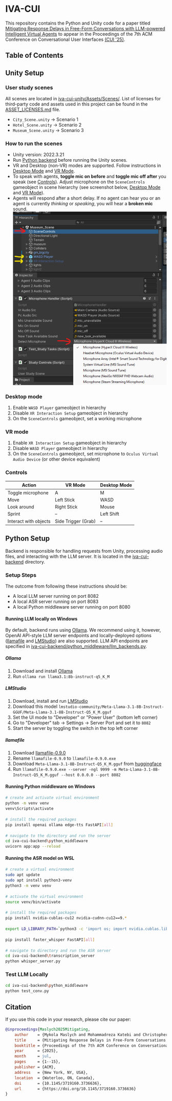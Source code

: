 # IVA-CUI

This repository contains the Python and Unity code for a paper titled
[Mitigating Response Delays in Free-Form Conversations with LLM-powered Intelligent Virtual Agents](https://doi.org/10.1145/3719160.3736636) to appear in the Proceedings of the 7th ACM Conference on Conversational User Interfaces [(CUI '25)](https://cui.acm.org/2025/).

## Table of Contents

## Unity Setup

### User study scenes

All scenes are located in [iva-cui-unity/Assets/Scenes/](iva-cui-unity/Assets/Scenes/). List of licenses for third-party code and assets used in this project can be found in the [ASSET_LICENSES.md](iva-cui-unity/ASSET_LICENSES.md) file.

* `City_Scene.unity` -> Scenario 1
* `Hotel_Scene.unity` -> Scenario 2
* `Museum_Scene.unity` -> Scenario 3

### How to run the scenes

* Unity version: 2022.3.21
* Run [Python backend](#python-setup) before running the Unity scenes.
* VR and Desktop (non-VR) modes are supported. Follow instructions in [Desktop Mode](#desktop-mode) and [VR Mode](#vr-mode).
* To speak with agents, **toggle mic on before** and **toggle mic off after** you speak (see [Controls](#controls)). Adjust microphone on the `SceneControls` gameobject in scene hierarchy (see screenshot below, [Desktop Mode](#desktop-mode) and [VR Mode](#vr-mode)).
* Agents will respond after a short delay. If no agent can hear you or an agent is currently *thinking* or *speaking*, you will hear a **broken mic** sound.
![mic setup](setup.png)

### Desktop mode

1. Enable `WASD Player` gameobject in hierarchy
2. Disable `XR Interaction Setup` gameobject in hierarchy
3. On the `SceneControls` gameobject, set a working microphone

### VR mode

1. Enable `XR Interaction Setup` gameobject in hierarchy
2. Disable `WASD Player` gameobject in hierarchy
3. On the `SceneControls` gameobject, set microphone to `Oculus Virtual Audio Device` (or other device equivalent)

### Controls

| **Action**            | **VR Mode**     | **Desktop Mode** |
| --------------------- | ------------------- | -------------------- |
| Toggle microphone     | A                   | M                    |
| Move                  | Left Stick          | WASD                 |
| Look around           | Right Stick         | Mouse                |
| Sprint                | –                   | Left Shift           |
| Interact with objects | Side Trigger (Grab) | –                    |

## Python Setup

Backend is responsible for handling requests from Unity, processing audio files, and interacting with the LLM server. It is located in the [iva-cui-backend](iva-cui-backend/) directory.

### Setup Steps

The outcome from following these instructions should be:

* A local LLM server running on port 8082
* A local ASR server running on port 8083
* A local Python middleware server running on port 8080

#### Running LLM locally on Windows

By default, backend runs using [Ollama](https://ollama.com/download/windows). We recommend using it, however, OpenAI API-style LLM server endpoints and locally-deployed options ([llamafile](https://github.com/Mozilla-Ocho/llamafile/releases) and [LMStudio](https://lmstudio.ai/)) are also supported. LLM API endpoints are specified in [iva-cui-backend/python_middleware/llm_backends.py](iva-cui-backend/python_middleware/llm_backends.py).

##### Ollama

1. Download and install [Ollama](https://ollama.com/download/windows)
2. Run `ollama run llama3.1:8b-instruct-q5_K_M`

##### LMStudio

1. Download, install and run [LMStudio](https://lmstudio.ai/)
2. Download this model `lmstudio-community/Meta-Llama-3.1-8B-Instruct-GGUF/Meta-Llama-3.1-8B-Instruct-Q5_K_M.gguf`
3. Set the UI mode to "Developer" or "Power User" (bottom left corner)
4. Go to "Developer" tab -> Settings -> Server Port and set it to `8082`
5. Start the server by toggling the switch in the top left corner

##### llamafile

1. Download [llamafile-0.9.0](https://github.com/Mozilla-Ocho/llamafile/releases/tag/0.9.0)
2. Rename `llamafile-0.9.0` to `llamafile-0.9.0.exe`
3. Download `Meta-Llama-3.1-8B-Instruct-Q5_K_M.gguf` from [huggingface](https://huggingface.co/bullerwins/Meta-Llama-3.1-8B-Instruct-GGUF/tree/828492ca0d7e7efd4b316e75af8d9cd582fdec34)
4. Run `llamafile-0.9.0.exe --server -ngl 9999 -m Meta-Llama-3.1-8B-Instruct-Q5_K_M.gguf --host 0.0.0.0 --port 8082`

#### Running Python middleware on Windows

```bash
# create and activate virtual environment
python -m venv venv
venv\Scripts\activate

# install the required packages
pip install openai ollama edge-tts FastAPI[all]

# navigate to the directory and run the server
cd iva-cui-backend\python_middleware
uvicorn app:app --reload
```

#### Running the ASR model on WSL

```bash
# create a virtual environment
sudo apt update
sudo apt install python3-venv
python3 -m venv venv

# activate the virtual environment
source venv/bin/activate

# install the required packages
pip install nvidia-cublas-cu12 nvidia-cudnn-cu12==9.*

export LD_LIBRARY_PATH=`python3 -c 'import os; import nvidia.cublas.lib; import nvidia.cudnn.lib; print(os.path.dirname(nvidia.cublas.lib.__file__) + ":" + os.path.dirname(nvidia.cudnn.lib.__file__))'`

pip install faster_whisper FastAPI[all]

# navigate to directory and run the ASR server
cd iva-cui-backend\transcription_server
python whisper_server.py
```

### Test LLM Locally

```bash
cd iva-cui-backend\python_middleware
python test_conv.py
```

## Citation

If you use this code in your research, please cite our paper:

```bibtex
@inproceedings{Maslych2025Mitigating,
    author    = {Mykola Maslych and Mohammadreza Katebi and Christopher Lee and Yahya Hmaiti and Amirpouya Ghasemaghaei and Christian Pumarada and Janneese Palmer and Esteban Segarra Martinez and Marco Emporio and Warren Snipes and Ryan P. McMahan and Joseph J. LaViola Jr.},
    title     = {Mitigating Response Delays in Free-Form Conversations with LLM-powered Intelligent Virtual Agents},
    booktitle = {Proceedings of the 7th ACM Conference on Conversational User Interfaces (CUI ’25)},
    year      = {2025},
    month     = jul,
    pages     = {1--15},
    publisher = {ACM},
    address   = {New York, NY, USA},
    location  = {Waterloo, ON, Canada},
    doi       = {10.1145/3719160.3736636},
    url       = {https://doi.org/10.1145/3719160.3736636}
}
```
